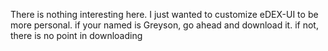 <p align="center">
<p>There is nothing interesting here. I just wanted to customize eDEX-UI to be more personal. if your named is Greyson, go ahead and download it. if not, there is no point in downloading<p>
